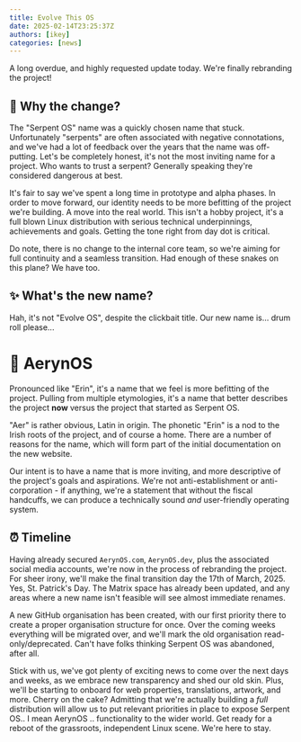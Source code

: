 ```yaml
---
title: Evolve This OS
date: 2025-02-14T23:25:37Z
authors: [ikey]
categories: [news]
---
```


A long overdue, and highly requested update today. We're finally rebranding the project!

## 🤔 Why the change?

The "Serpent OS" name was a quickly chosen name that stuck. Unfortunately "serpents" are often associated with
negative connotations, and we've had a lot of feedback over the years that the name was off-putting. Let's be completely
honest, it's not the most inviting name for a project. Who wants to trust a serpent? Generally speaking they're considered
dangerous at best.

It's fair to say we've spent a long time in prototype and alpha phases. In order to move forward, our identity needs
to be more befitting of the project we're building. A move into the real world. This isn't a hobby project, it's a full
blown Linux distribution with serious technical underpinnings, achievements and goals. Getting the tone right from day dot
is critical.

Do note, there is no change to the internal core team, so we're aiming for full continuity and a seamless transition.
Had enough of these snakes on this plane? We have too.

## ✨ What's the new name?

Hah, it's not "Evolve OS", despite the clickbait title. Our new name is... drum roll please...

# 🌟 **AerynOS**

Pronounced like "Erin", it's a name that we feel is more befitting of the project. Pulling from multiple etymologies, it's a name that better describes the project
**now** versus the project that started as Serpent OS.

"Aer" is rather obvious, Latin in origin. The phonetic "Erin" is a nod to the Irish roots of the project, and of course a home.
There are a number of reasons for the name, which will form part of the initial documentation on the new website.

Our intent is to have a name that is more inviting, and more descriptive of the project's goals and aspirations. We're not
anti-establishment or anti-corporation - if anything, we're a statement that without the fiscal handcuffs, we can produce a
technically sound *and* user-friendly operating system.

## ⏰ Timeline

Having already secured `AerynOS.com`, `AerynOS.dev`, plus the associated social media accounts, we're now in the process of
rebranding the project. For sheer irony, we'll make the final transition day the 17th of March, 2025. Yes, St. Patrick's Day.
The Matrix space has already been updated, and any areas where a new name isn't feasible will see almost immediate renames.

A new GitHub organisation has been created, with our first priority there to create a proper organisation structure for once.
Over the coming weeks everything will be migrated over, and we'll mark the old organisation read-only/deprecated. Can't have folks
thinking Serpent OS was abandoned, after all.

Stick with us, we've got plenty of exciting news to come over the next days and weeks, as we embrace new transparency and
shed our old skin. Plus, we'll be starting to onboard for web properties, translations, artwork, and more. Cherry on the cake?
Admitting that we're actually building a *full* distribution will allow us to put relevant priorities in place to expose
Serpent OS.. I mean AerynOS .. functionality to the wider world. Get ready for a reboot of the grassroots, independent Linux
scene. We're here to stay.
